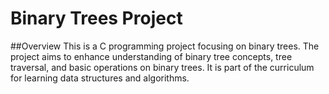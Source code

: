 <h1>Binary Trees Project</h1>
##Overview
This is a C programming project focusing on binary trees.
The project aims to enhance understanding of binary tree concepts, tree
traversal, and basic operations on binary trees. It is part of the curriculum
for learning data structures and algorithms.
